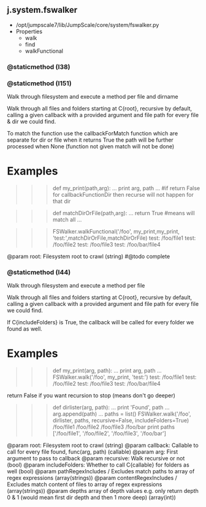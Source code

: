 ## j.system.fswalker

- /opt/jumpscale7/lib/JumpScale/core/system/fswalker.py
- Properties
    - walk
    - find
    - walkFunctional

### @staticmethod (l38)

### @staticmethod (l151)

Walk through filesystem and execute a method per file and dirname

Walk through all files and folders starting at C{root}, recursive by
default, calling a given callback with a provided argument and file
path for every file & dir we could find.

To match the function use the callbackForMatch function which are separate for dir or file
when it returns True the path will be further processed
when None (function not given match will not be done)

Examples
========
>>> def my_print(path,arg):
...     print arg, path
...
#if return False for callbackFunctionDir then recurse will not happen for that dir

>>> def matchDirOrFile(path,arg):
...     return True #means will match all
...

>>> FSWalker.walkFunctional('/foo', my_print,my_print, 'test:',matchDirOrFile,matchDirOrFile)
test: /foo/file1
test: /foo/file2
test: /foo/file3
test: /foo/bar/file4

@param root: Filesystem root to crawl (string)
#@todo complete

### @staticmethod (l44)

Walk through filesystem and execute a method per file

Walk through all files and folders starting at C{root}, recursive by
default, calling a given callback with a provided argument and file
path for every file we could find.

If C{includeFolders} is True, the callback will be called for every
folder we found as well.

Examples
========
>>> def my_print(arg, path):
...     print arg, path
...
>>> FSWalker.walk('/foo', my_print, 'test:')
test: /foo/file1
test: /foo/file2
test: /foo/file3
test: /foo/bar/file4

return False if you want recursion to stop (means don't go deeper)

>>> def dirlister(arg, path):
...     print 'Found', path
...     arg.append(path)
...
>>> paths = list()
>>> FSWalker.walk('/foo', dirlister, paths, recursive=False, includeFolders=True)
/foo/file1
/foo/file2
/foo/file3
/foo/bar
>>> print paths
['/foo/file1', '/foo/file2', '/foo/file3', '/foo/bar']

@param root: Filesystem root to crawl (string)
@param callback: Callable to call for every file found, func(arg, path) (callable)
@param arg: First argument to pass to callback
@param recursive: Walk recursive or not (bool)
@param includeFolders: Whether to call C{callable} for folders as well (bool)
@param pathRegexIncludes / Excludes  match paths to array of regex expressions (array(strings))
@param contentRegexIncludes / Excludes match content of files to array of regex expressions (array(strings))
@param depths array of depth values e.g. only return depth 0 & 1 (would mean first dir depth and then 1 more deep) (array(int))

